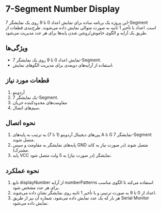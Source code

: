 # 7-Segment Number Display

این پروژه یک برنامه ساده برای نمایش اعداد 0 تا 9 روی یک نمایشگر 7-Segment است. اعداد با تأخیر 1 ثانیه به صورت متوالی نمایش داده می‌شوند. طرح‌بندی قطعات از طریق یک آرایه و الگوی خاموش/روشن شدن پایه‌ها برای هر عدد مدیریت می‌شود.


## ویژگی‌ها
- نمایش اعداد 0 تا 9 روی یک نمایشگر 7-Segment.
- استفاده از آرایه‌های دو‌بعدی برای مدیریت الگوهای نمایش.

## قطعات مورد نیاز
1. آردوینو
2. یک نمایشگر 7-Segment.
3. مقاومت‌های محدود‌کننده جریان
4. سیم‌های اتصال.


## نحوه اتصال
1. پین‌های دیجیتال آردوینو (1 تا 7) به ترتیب به پایه‌های A تا G نمایشگر 7-Segment متصل شوند.
2. پایه‌های نمایشگر به مقاومت و سپس GND متصل شوند (در صورت نیاز به کاتد مشترک).
3. پایه VCC نمایشگر (در صورت نیاز) به 5 ولت متصل شود.


## نحوه عملکرد
1. تابع displayNumber از آرایه numberPatterns استفاده می‌کند تا الگوی مناسب برای هر عدد مشخص شود.
2. اعداد از 0 تا 9 به صورت ترتیبی و با تأخیر 1 ثانیه روی نمایشگر نشان داده می‌شوند.
3. هر بار که یک عدد نمایش داده می‌شود، شماره آن نیز از طریق Serial Monitor نمایش داده می‌شود.
